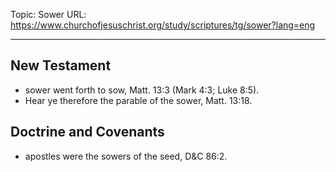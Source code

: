 Topic: Sower
URL: https://www.churchofjesuschrist.org/study/scriptures/tg/sower?lang=eng

---

## New Testament

- sower went forth to sow, Matt. 13:3 (Mark 4:3; Luke 8:5).
- Hear ye therefore the parable of the sower, Matt. 13:18.

## Doctrine and Covenants

- apostles were the sowers of the seed, D&C 86:2.

